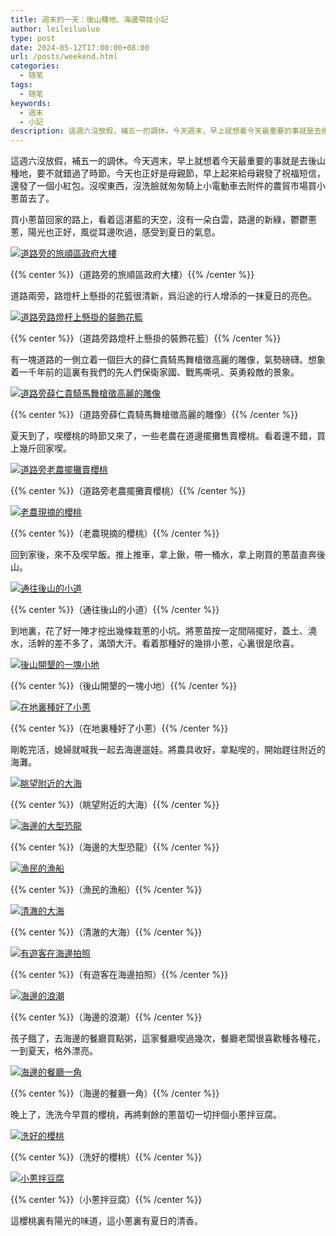 ```yaml
---
title: 週末的一天：後山種地、海邊帶娃小記
author: leileiluoluo
type: post
date: 2024-05-12T17:00:00+08:00
url: /posts/weekend.html
categories:
  - 随笔
tags:
  - 随笔
keywords:
  - 週末
  - 小記
description: 這週六沒放假，補五一的調休。今天週末，早上就想着今天最重要的事就是去後山種地，要不就錯過了時節。今天也正好是母親節，早上起來給母親發了祝福短信，還發了一個小紅包。沒喫東西，沒洗臉就匆匆騎上小電動車去附件的農貿市場買小蔥苗去了。
---
```


這週六沒放假，補五一的調休。今天週末，早上就想着今天最重要的事就是去後山種地，要不就錯過了時節。今天也正好是母親節，早上起來給母親發了祝福短信，還發了一個小紅包。沒喫東西，沒洗臉就匆匆騎上小電動車去附件的農貿市場買小蔥苗去了。

<!--more-->

買小蔥苗回家的路上，看着這湛藍的天空，沒有一朵白雲，路邊的新綠，鬱鬱蔥蔥，陽光也正好，風從耳邊吹過，感受到夏日的氣息。

[![道路旁的旅順區政府大樓](https://leileiluoluo.github.io/static/images/uploads/2024/05/zhou-mo-1.jpg)](https://github.com/leileiluoluo/blog-images/blob/main/2024/zhou-mo-1.jpg)

{{% center %}}（道路旁的旅順區政府大樓）{{% /center %}}

道路兩旁，路燈杆上懸掛的花籃很清新，爲沿途的行人增添的一抹夏日的亮色。

[![道路旁路燈杆上懸掛的裝飾花籃](https://leileiluoluo.github.io/static/images/uploads/2024/05/zhou-mo-2.jpg)](https://github.com/leileiluoluo/blog-images/blob/main/2024/zhou-mo-2.jpg)

{{% center %}}（道路旁路燈杆上懸掛的裝飾花籃）{{% /center %}}

有一塊道路的一側立着一個巨大的薛仁貴騎馬舞槍徵高麗的雕像，氣勢磅礴。想象着一千年前的這裏有我們的先人們保衛家國、戰馬嘶吼、英勇殺敵的景象。

[![道路旁薛仁貴騎馬舞槍徵高麗的雕像](https://leileiluoluo.github.io/static/images/uploads/2024/05/zhou-mo-3.jpg)](https://github.com/leileiluoluo/blog-images/blob/main/2024/zhou-mo-3.jpg)

{{% center %}}（道路旁薛仁貴騎馬舞槍徵高麗的雕像）{{% /center %}}

夏天到了，喫櫻桃的時節又來了，一些老農在道邊擺攤售賣櫻桃。看着還不錯，買上幾斤回家喫。

[![道路旁老農擺攤賣櫻桃](https://leileiluoluo.github.io/static/images/uploads/2024/05/zhou-mo-4.jpg)](https://github.com/leileiluoluo/blog-images/blob/main/2024/zhou-mo-4.jpg)

{{% center %}}（道路旁老農擺攤賣櫻桃）{{% /center %}}

[![老農現摘的櫻桃](https://leileiluoluo.github.io/static/images/uploads/2024/05/zhou-mo-5.jpg)](https://github.com/leileiluoluo/blog-images/blob/main/2024/zhou-mo-5.jpg)

{{% center %}}（老農現摘的櫻桃）{{% /center %}}

回到家後，來不及喫早飯。推上推車，拿上鍬，帶一桶水，拿上剛買的蔥苗直奔後山。

[![通往後山的小道](https://leileiluoluo.github.io/static/images/uploads/2024/05/zhou-mo-6.jpg)](https://github.com/leileiluoluo/blog-images/blob/main/2024/zhou-mo-6.jpg)

{{% center %}}（通往後山的小道）{{% /center %}}

到地裏，花了好一陣才挖出幾條栽蔥的小坑。將蔥苗按一定間隔擺好，蓋土、澆水，活幹的差不多了，滿頭大汗。看着那種好的幾排小蔥，心裏很是欣喜。

[![後山開墾的一塊小地](https://leileiluoluo.github.io/static/images/uploads/2024/05/zhou-mo-7.jpg)](https://github.com/leileiluoluo/blog-images/blob/main/2024/zhou-mo-7.jpg)

{{% center %}}（後山開墾的一塊小地）{{% /center %}}

[![在地裏種好了小蔥](https://leileiluoluo.github.io/static/images/uploads/2024/05/zhou-mo-8.jpg)](https://github.com/leileiluoluo/blog-images/blob/main/2024/zhou-mo-8.jpg)

{{% center %}}（在地裏種好了小蔥）{{% /center %}}

剛乾完活，媳婦就喊我一起去海邊遛娃。將農具收好，拿點喫的，開始趕往附近的海灘。

[![眺望附近的大海](https://leileiluoluo.github.io/static/images/uploads/2024/05/zhou-mo-9.jpg)](https://github.com/leileiluoluo/blog-images/blob/main/2024/zhou-mo-9.jpg)

{{% center %}}（眺望附近的大海）{{% /center %}}

[![海邊的大型恐龍](https://leileiluoluo.github.io/static/images/uploads/2024/05/zhou-mo-10.jpg)](https://github.com/leileiluoluo/blog-images/blob/main/2024/zhou-mo-10.jpg)

{{% center %}}（海邊的大型恐龍）{{% /center %}}

[![漁民的漁船](https://leileiluoluo.github.io/static/images/uploads/2024/05/zhou-mo-11.jpg)](https://github.com/leileiluoluo/blog-images/blob/main/2024/zhou-mo-11.jpg)

{{% center %}}（漁民的漁船）{{% /center %}}

[![清澈的大海](https://leileiluoluo.github.io/static/images/uploads/2024/05/zhou-mo-12.jpg)](https://github.com/leileiluoluo/blog-images/blob/main/2024/zhou-mo-12.jpg)

{{% center %}}（清澈的大海）{{% /center %}}

[![有遊客在海邊拍照](https://leileiluoluo.github.io/static/images/uploads/2024/05/zhou-mo-13.jpg)](https://github.com/leileiluoluo/blog-images/blob/main/2024/zhou-mo-13.jpg)

{{% center %}}（有遊客在海邊拍照）{{% /center %}}

[![海邊的浪潮](https://leileiluoluo.github.io/static/images/uploads/2024/05/zhou-mo-14.jpg)](https://github.com/leileiluoluo/blog-images/blob/main/2024/zhou-mo-14.jpg)

{{% center %}}（海邊的浪潮）{{% /center %}}

孩子餓了，去海邊的餐廳買點粥，這家餐廳喫過幾次，餐廳老闆很喜歡種各種花，一到夏天，格外漂亮。

[![海邊的餐廳一角](https://leileiluoluo.github.io/static/images/uploads/2024/05/zhou-mo-15.jpg)](https://github.com/leileiluoluo/blog-images/blob/main/2024/zhou-mo-15.jpg)

{{% center %}}（海邊的餐廳一角）{{% /center %}}

晚上了，洗洗今早買的櫻桃，再將剩餘的蔥苗切一切拌個小蔥拌豆腐。

[![洗好的櫻桃](https://leileiluoluo.github.io/static/images/uploads/2024/05/zhou-mo-16.jpg)](https://github.com/leileiluoluo/blog-images/blob/main/2024/zhou-mo-16.jpg)

{{% center %}}（洗好的櫻桃）{{% /center %}}

[![小蔥拌豆腐](https://leileiluoluo.github.io/static/images/uploads/2024/05/zhou-mo-17.jpg)](https://github.com/leileiluoluo/blog-images/blob/main/2024/zhou-mo-17.jpg)

{{% center %}}（小蔥拌豆腐）{{% /center %}}

這櫻桃裏有陽光的味道，這小蔥裏有夏日的清香。

